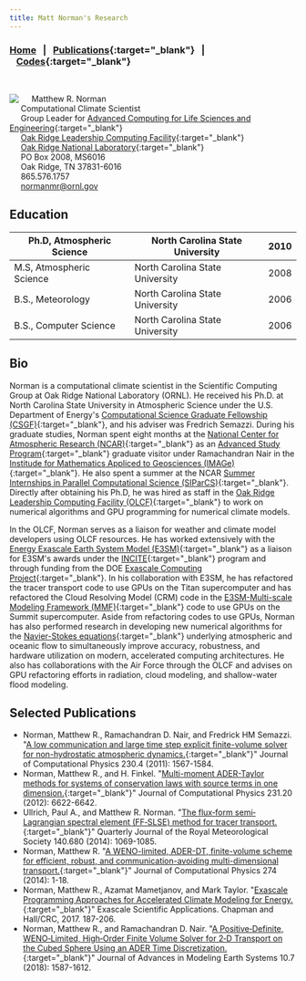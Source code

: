 ```yaml
---
title: Matt Norman's Research
---
```


### [Home](https://mrnorman.github.io)&nbsp;&nbsp;&nbsp;|&nbsp;&nbsp;&nbsp;[Publications](https://scholar.google.com/citations?user=rfPcopcAAAAJ&hl=en){:target="_blank"}&nbsp;&nbsp;&nbsp;|&nbsp;&nbsp;&nbsp;[Codes](https://github.com/mrnorman?tab=repositories){:target="_blank"}

<br />

<img src="https://mrnorman.github.io/norman-200.jpg" align="left">&nbsp;&nbsp;&nbsp;&nbsp;&nbsp;Matthew R. Norman<br />
&nbsp;&nbsp;&nbsp;&nbsp;&nbsp;Computational Climate Scientist<br />
&nbsp;&nbsp;&nbsp;&nbsp;&nbsp;Group Leader for [Advanced Computing for Life Sciences and Engineering](https://www.olcf.ornl.gov/about-olcf/staff-sections/science-engagement/advanced-computing-for-life-sciences-engineering/){:target="_blank"}<br />
&nbsp;&nbsp;&nbsp;&nbsp;&nbsp;[Oak Ridge Leadership Computing Facility](https://www.olcf.ornl.gov){:target="_blank"}<br />
&nbsp;&nbsp;&nbsp;&nbsp;&nbsp;[Oak Ridge National Laboratory](https://www.ornl.gov){:target="_blank"}<br />
&nbsp;&nbsp;&nbsp;&nbsp;&nbsp;PO Box 2008, MS6016<br />
&nbsp;&nbsp;&nbsp;&nbsp;&nbsp;Oak Ridge, TN 37831-6016<br />
&nbsp;&nbsp;&nbsp;&nbsp;&nbsp;865.576.1757<br />
&nbsp;&nbsp;&nbsp;&nbsp;&nbsp;[normanmr@ornl.gov](mailto:normanmr@ornl.gov)<br />

## Education

| Ph.D, Atmospheric Science  | North Carolina State University | 2010 |
| -------------------------- | ------------------------------- | ---- |
| M.S, Atmospheric Science   | North Carolina State University | 2008 |
| B.S., Meteorology          | North Carolina State University | 2006 |
| B.S., Computer Science     | North Carolina State University | 2006 |

## Bio
Norman is a computational climate scientist in the Scientific Computing Group at Oak Ridge National Laboratory (ORNL). He received his Ph.D. at North Carolina State University in Atmospheric Science under the U.S. Department of Energy's [Computational Science Graduate Fellowship (CSGF)](https://www.krellinst.org/csgf/){:target="_blank"}, and his adviser was Fredrich Semazzi. During his graduate studies, Norman spent eight months at the [National Center for Atmospheric Research (NCAR)](https://ncar.ucar.edu/){:target="_blank"} as an [Advanced Study Program](https://asp.ucar.edu/){:target="_blank"} graduate visitor under Ramachandran Nair in the [Institude for Mathematics Appliced to Geosciences (IMAGe)](https://staff.ucar.edu/orgs/image){:target="_blank"}. He also spent a summer at the NCAR [Summer Internships in Parallel Computational Science (SIParCS)](https://www2.cisl.ucar.edu/siparcs){:target="_blank"}. Directly after obtaining his Ph.D, he was hired as staff in the [Oak Ridge Leadership Computing Facility (OLCF)](https://www.olcf.ornl.gov/){:target="_blank"} to work on numerical algorithms and GPU programming for numerical climate models.

In the OLCF, Norman serves as a liaison for weather and climate model developers using OLCF resources. He has worked extensively with the [Energy Exascale Earth System Model (E3SM)](https://github.com/E3SM-Project/){:target="_blank"} as a liaison for E3SM's awards under the [INCITE](http://www.doeleadershipcomputing.org/){:target="_blank"} program and through funding from the DOE [Exascale Computing Project](https://www.exascaleproject.org/){:target="_blank"}. In his collaboration with E3SM, he has refactored the tracer transport code to use GPUs on the Titan supercomputer and has refactored the Cloud Resolving Model (CRM) code in the [E3SM-Multi-scale Modeling Framework (MMF)](https://www.exascaleproject.org/project/e3sm-mmf-cloud-resolving-climate-modeling-earths-water-cycle/){:target="_blank"} code to use GPUs on the Summit supercomputer. Aside from refactoring codes to use GPUs, Norman has also performed research in developing new numerical algorithms for the [Navier-Stokes equations](https://en.wikipedia.org/wiki/Navier%E2%80%93Stokes_equations){:target="_blank"} underlying atmospheric and oceanic flow to simultaneously improve accuracy, robustness, and hardware utilization on modern, accelerated computing architectures. He also has collaborations with the Air Force through the OLCF and advises on GPU refactoring efforts in radiation, cloud modeling, and shallow-water flood modeling.

## Selected Publications
* Norman, Matthew R., Ramachandran D. Nair, and Fredrick HM Semazzi. "[A low communication and large time step explicit finite-volume solver for non-hydrostatic atmospheric dynamics.](https://mrnorman.github.io/low_communication_jcp.pdf){:target="_blank"}" Journal of Computational Physics 230.4 (2011): 1567-1584.
* Norman, Matthew R., and H. Finkel. "[Multi-moment ADER-Taylor methods for systems of conservation laws with source terms in one dimension.](https://mrnorman.github.io/ader_taylor_jcp.pdf){:target="_blank"}" Journal of Computational Physics 231.20 (2012): 6622-6642.
* Ullrich, Paul A., and Matthew R. Norman. "[The flux‐form semi‐Lagrangian spectral element (FF‐SLSE) method for tracer transport.](https://rmets.onlinelibrary.wiley.com/doi/pdf/10.1002/qj.2184){:target="_blank"}" Quarterly Journal of the Royal Meteorological Society 140.680 (2014): 1069-1085.
* Norman, Matthew R. "[A WENO-limited, ADER-DT, finite-volume scheme for efficient, robust, and communication-avoiding multi-dimensional transport.](weno_ader_transport_jcp.pdf){:target="_blank"}" Journal of Computational Physics 274 (2014): 1-18.
* Norman, Matthew R., Azamat Mametjanov, and Mark Taylor. "[Exascale Programming Approaches for Accelerated Climate Modeling for Energy.](https://books.google.com/books?hl=en&lr=&id=smlQDwAAQBAJ&oi=fnd&pg=PA187&ots=Erjun5d4YN&sig=awoi7MIMYmQU6ddv5bIZNfVeMUw#v=onepage&q&f=false){:target="_blank"}" Exascale Scientific Applications. Chapman and Hall/CRC, 2017. 187-206.
* Norman, Matthew R., and Ramachandran D. Nair. "[A Positive‐Definite, WENO‐Limited, High‐Order Finite Volume Solver for 2‐D Transport on the Cubed Sphere Using an ADER Time Discretization.](https://agupubs.onlinelibrary.wiley.com/doi/pdf/10.1029/2017MS001247){:target="_blank"}" Journal of Advances in Modeling Earth Systems 10.7 (2018): 1587-1612.

